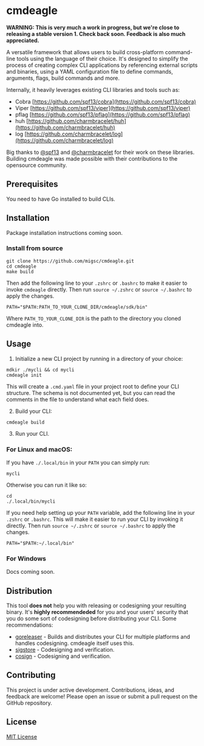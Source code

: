 # cmdeagle

**WARNING: This is very much a work in progress, but we're close to releasing a stable version 1. Check back soon. Feedback is also much appreciated.**

A versatile framework that allows users to build cross-platform command-line tools using the language of their choice. It's designed to simplify the process of creating complex CLI applications by referencing external scripts and  binaries, using a YAML configuration file to define commands, arguments, flags, build commands and more.

Internally, it heavily leverages existing CLI libraries and tools such as:

  - Cobra [https://github.com/spf13/cobra](https://github.com/spf13/cobra)
  - Viper [https://github.com/spf13/viper](https://github.com/spf13/viper)
  - pflag [https://github.com/spf13/pflag](https://github.com/spf13/pflag)
  - huh [https://github.com/charmbracelet/huh](https://github.com/charmbracelet/huh)
  - log [https://github.com/charmbracelet/log](https://github.com/charmbracelet/log)

Big thanks to [@spf13](https://github.com/spf13) and [@charmbracelet](https://github.com/charmbracelet) for their work on these libraries. Building cmdeagle was made possible with their contributions to the opensource community. 

## Prerequisites

You need to have Go installed to build CLIs.

## Installation

Package installation instructions coming soon.

### Install from source

```
git clone https://github.com/migsc/cmdeagle.git
cd cmdeagle
make build
```

Then add the following line to your `.zshrc` or `.bashrc` to make it easier to invoke `cmdeagle` directly. Then run `source ~/.zshrc` or `source ~/.bashrc` to apply the changes.

```
PATH="$PATH:PATH_TO_YOUR_CLONE_DIR/cmdeagle/sdk/bin"
```

Where `PATH_TO_YOUR_CLONE_DIR` is the path to the directory you cloned cmdeagle into.

## Usage

1. Initialize a new CLI project by running in a directory of your choice:

```
mdkir ./mycli && cd mycli
cmdeagle init
```

This will create a `.cmd.yaml` file in your project root to define your CLI structure. The schema is not documented yet, but you can read the comments in the file to understand what each field does.

2. Build your CLI:

```
cmdeagle build
```

3. Run your CLI.

### For Linux and macOS:


If you have `./.local/bin` in your `PATH` you can simply run:

```
mycli
```

Otherwise you can run it like so:

```
cd
./.local/bin/mycli
```

If you need help setting up your `PATH` variable, add the following line in your `.zshrc` or `.bashrc`. This will make  it easier to run your CLI by invoking it directly. Then run `source ~/.zshrc` or `source ~/.bashrc` to apply the  changes.

```
PATH="$PATH:~/.local/bin"
```


### For Windows

Docs coming soon.


## Distribution

This tool **does not** help you with releasing or codesigning your resulting binary. It's **highly recommendeded** for you and your users' security that you do some sort of codesigning before distributing your CLI. Some recommendations:

- [goreleaser](https://goreleaser.com/) - Builds and distributes your CLI for multiple platforms and handles codesigning. cmdeagle itself uses this.
- [sigstore](https://sigstore.dev/) - Codesigning and verification.
- [cosign](https://github.com/sigstore/cosign) - Codesigning and verification.

## Contributing

This project is under active development. Contributions, ideas, and feedback are welcome! Please open an issue or submit a pull request on the GitHub repository.

## License

[MIT License](LICENSE)
